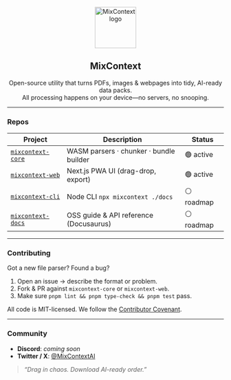 <p align="center">
  <img src="https://raw.githubusercontent.com/MixContext/.github/main/assets/mixcontext_logo.png" width="96" alt="MixContext logo">
</p>

<h2 align="center">MixContext</h2>
<p align="center">Open-source utility that turns PDFs, images & webpages into tidy, AI-ready data packs.<br>
All processing happens on your device—no servers, no snooping.</p>

---

### Repos

| Project | Description | Status |
|---------|-------------|--------|
| [`mixcontext-core`](https://github.com/MixContext/mixcontext-core) | WASM parsers · chunker · bundle builder | 🟢 active |
| [`mixcontext-web`](https://github.com/MixContext/mixcontext-web) | Next.js PWA UI (drag-drop, export) | 🟢 active |
| [`mixcontext-cli`](https://github.com/MixContext/mixcontext-cli) | Node CLI  `npx mixcontext ./docs` | ⚪ roadmap |
| [`mixcontext-docs`](https://github.com/MixContext/mixcontext-docs) | OSS guide & API reference (Docusaurus) | ⚪ roadmap |

---

### Contributing

Got a new file parser? Found a bug?  
1. Open an issue → describe the format or problem.  
2. Fork & PR against `mixcontext-core` or `mixcontext-web`.  
3. Make sure `pnpm lint && pnpm type-check && pnpm test` pass.

All code is MIT-licensed. We follow the [Contributor Covenant](https://www.contributor-covenant.org/).

---

### Community

* **Discord**: _coming soon_  
* **Twitter / X**: [@MixContextAI](https://twitter.com/MixContext)

> _“Drag in chaos. Download AI-ready order.”_
